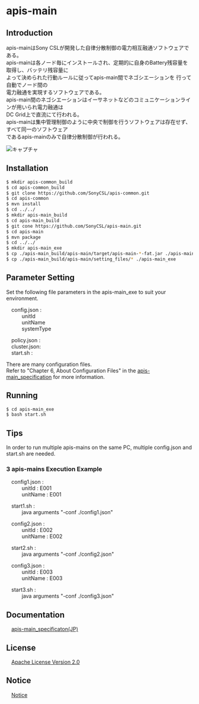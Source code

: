 # apis-main

## Introduction
apis-mainはSony CSLが開発した自律分散制御の電力相互融通ソフトウェアである。    
apis-mainは各ノード毎にインストールされ、定期的に自身のBattery残容量を取得し、バッテリ残容量に  
よって決められた行動ルールに従ってapis-main間でネゴシエーションを  行って自動でノード間の  
電力融通を実現するソフトウェアである。  
apis-main間のネゴシエーションはイーサネットなどのコミュニケーションラインが用いられ電力融通は  
DC Grid上で直流にて行われる。  
apis-mainは集中管理制御のように中央で制御を行うソフトウェアは存在せず、すべて同一のソフトウェア  
であるapis-mainのみで自律分散制御が行われる。  

![キャプチャ](https://user-images.githubusercontent.com/71874910/94899039-87ea0600-04cd-11eb-96a0-afa5466b3742.PNG)

## Installation
```bash
$ mkdir apis-common_build
$ cd apis-common_build
$ git clone https://github.com/SonyCSL/apis-common.git
$ cd apis-common
$ mvn install
$ cd ../../
$ mkdir apis-main_build
$ cd apis-main_build
$ git cone https://github.com/SonyCSL/apis-main.git
$ cd apis-main
$ mvn package
$ cd ../../
$ mkdir apis-main_exe
$ cp ./apis-main_build/apis-main/target/apis-main-*-fat.jar ./apis-main_exe
$ cp ./apis-main_build/apis-main/setting_files/* ./apis-main_exe
```

## Parameter Setting
Set the following file parameters in the apis-main_exe to suit your environment. 

&emsp;config.json :  
&emsp;&emsp;&emsp;unitId      
&emsp;&emsp;&emsp;unitName  
&emsp;&emsp;&emsp;systemType  

&emsp;policy.json :  
&emsp;cluster.json:  
&emsp;start.sh :  

There are many configuration files.  
Refer to "Chapter 6, About Configuration Files" in the [apis-main_specification](#anchor1) for more information.

## Running

```bash
$ cd apis-main_exe
$ bash start.sh
```

## Tips
In order to run multiple apis-mains on the same PC, multiple config.json and start.sh are needed.

### 3 apis-mains Execution Example

&emsp;config1.json :  
&emsp;&emsp;&emsp;unitId     : E001  
&emsp;&emsp;&emsp;unitName   : E001  

&emsp;start1.sh :  
&emsp;&emsp;&emsp;java arguments "-conf ./config1.json"  

&emsp;config2.json :  
&emsp;&emsp;&emsp;unitId : E002  
&emsp;&emsp;&emsp;unitName   : E002  

&emsp;start2.sh :  
&emsp;&emsp;&emsp;java arguments "-conf ./config2.json"  

&emsp;config3.json :  
&emsp;&emsp;&emsp;unitId : E003  
&emsp;&emsp;&emsp;unitName   : E003  

&emsp;start3.sh :  
&emsp;&emsp;&emsp;java arguments "-conf ./config3.json"  
  
<a id="anchor1"></a>
## Documentation
&emsp;[apis-main_specificaton(JP)](https://github.com/oes-github/apis-main/blob/master/doc/jp/apis-main_specification.md)


## License
&emsp;[Apache License Version 2.0](https://github.com/oes-github/apis-main/blob/master/LICENSE)


## Notice
&emsp;[Notice](https://github.com/oes-github/apis-main/blob/master/NOTICE.md)
